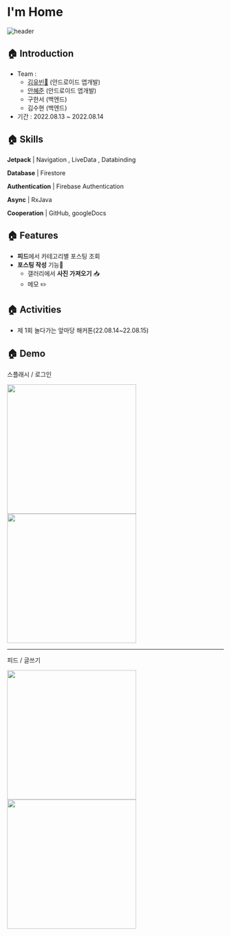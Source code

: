 # I'm Home
![header](https://capsule-render.vercel.app/api?type=rounded&color=446DEB&height=200&section=header&text=I'm%20Home&fontSize=90&fontColor=ffffff&desc='I'들을%20위한%20일상공유%20플랫폼&descSize=27&descAlign=30&descAlignY=20&fontAlign=50&fontAlignY=60)


## 🏠 Introduction

- Team :
  - [김유빈🙋](https://github.com/gogumaC) (안드로이드 앱개발)
  - [안혜준](https://github.com/jagaldol) (안드로이드 앱개발)
  -  구한서 (백엔드)
  - 김수현 (백엔드)
- 기간 : 2022.08.13 ~ 2022.08.14


## 🏠 Skills

**Jetpack** | Navigation , LiveData , Databinding

**Database** | Firestore

**Authentication** | Firebase Authentication

**Async** | RxJava

**Cooperation** | GitHub, googleDocs


## 🏠 Features

- **피드**에서 카테고리별 포스팅 조회
- **포스팅 작성** 기능📸
    - 갤러리에서 **사진 가져오기** 📥
    - 메모 ✏️



## 🏠 Activities

- 제 1회 놀다가는 앞마당 해커톤(22.08.14~22.08.15)


## 🏠 Demo

스플래시 / 로그인

<img src="https://github.com/gogumaC/ImHome/assets/59639035/12962c4d-3e59-41f9-9f00-3822c8e0bca2" width=300px>

<img src="https://github.com/gogumaC/ImHome/assets/59639035/4f5471db-5deb-4f1e-a73c-d8b52c7d0f56" width=300px>

---

피드 / 글쓰기

<img src="https://github.com/gogumaC/ImHome/assets/59639035/8a0d80d7-804f-4793-a855-34e76cffda5b" width=300px>

<img src="https://github.com/gogumaC/ImHome/assets/59639035/a2319074-0c46-4dd8-bbba-d4594dd06efb" width=300px>




